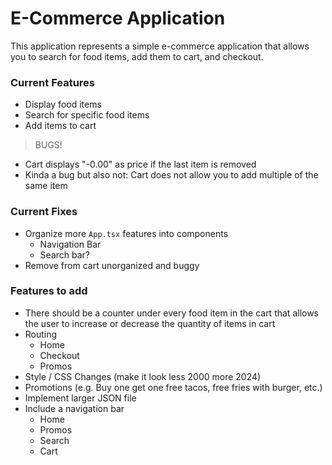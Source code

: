 # E-Commerce Application
This application represents a simple e-commerce application that allows you to search for food items, add them to cart, and checkout.

### Current Features
- Display food items
- Search for specific food items
- Add items to cart

> BUGS!
- Cart displays "-0.00" as price if the last item is removed
- Kinda a bug but also not: Cart does not allow you to add multiple of the same item

### Current Fixes
- Organize more `App.tsx` features into components
    - Navigation Bar
    - Search bar?
- Remove from cart unorganized and buggy

### Features to add
- There should be a counter under every food item in the cart that allows the user to increase or decrease the quantity of items in cart
- Routing
    - Home
    - Checkout
    - Promos
- Style / CSS Changes (make it look less 2000 more 2024)
- Promotions (e.g. Buy one get one free tacos, free fries with burger, etc.)
- Implement larger JSON file
- Include a navigation bar
    - Home
    - Promos
    - Search
    - Cart